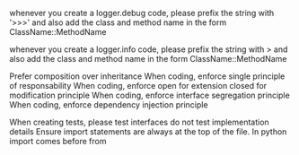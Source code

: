 whenever you create a logger.debug code, please prefix the string with '>>>' and also add the class and method name in the form ClassName::MethodName

whenever you create a logger.info code, please prefix the string with > and also add the class and method name in the form ClassName::MethodName

Prefer composition over inheritance
When coding, enforce single principle of responsability
When coding, enforce open for extension closed for modification principle
When coding, enforce interface segregation principle
When coding, enforce dependency injection principle

When creating tests, please test interfaces do not test implementation details
Ensure import statements are always at the top of the file. In python import comes before from